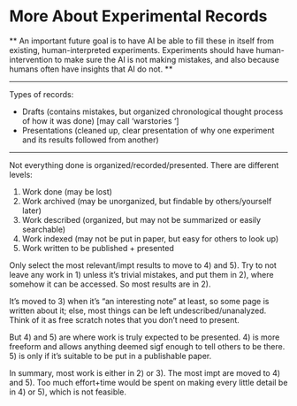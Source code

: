 # More About Experimental Records

** An important future goal is to have AI be able to fill these in itself from existing, human-interpreted experiments. Experiments should have human-intervention to make sure the AI is not making mistakes, and also because humans often have insights that AI do not. **

---

Types of records: 

- Drafts (contains mistakes, but organized chronological thought process of how it was done) [may call ‘warstories ‘]
- Presentations (cleaned up, clear presentation of why one experiment and its results followed from another)

---

Not everything done is organized/recorded/presented. There are different levels:

1. Work done (may be lost)
2. Work archived (may be unorganized, but findable by others/yourself later)
3. Work described (organized, but may not be summarized or easily searchable)
4. Work indexed (may not be put in paper, but easy for others to look up)
5. Work written to be published + presented

Only select the most relevant/impt results to move to 4) and 5). Try to not leave any work in 1) unless it’s trivial mistakes, and put them in 2), where somehow it can be accessed. So most results are in 2). 

It’s moved to 3) when it’s “an interesting note” at least, so some page is written about it; else, most things can be left undescribed/unanalyzed. Think of it as free scratch notes that you don’t need to present. 

But 4) and 5) are where work is truly expected to be presented. 4) is more freeform and allows anything deemed sigf enough to tell others to be there. 5) is only if it’s suitable to be put in a publishable paper.

In summary, most work is either in 2) or 3). The most impt are moved to 4) and 5). Too much effort+time would be spent on making every little detail be in 4) or 5), which is not feasible.